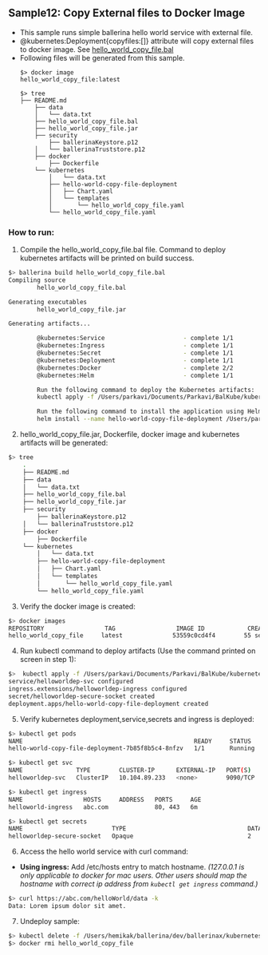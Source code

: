 ## Sample12: Copy External files to Docker Image 

- This sample runs simple ballerina hello world service with external file.
- @kubernetes:Deployment{copyfiles:[]} attribute will copy external files to docker image. See [hello_world_copy_file.bal](
hello_world_copy_file.bal)  
- Following files will be generated from this sample.
    ``` 
    $> docker image
    hello_world_copy_file:latest
    
    $> tree
    ├── README.md
        ├── data
        │   └── data.txt
        ├── hello_world_copy_file.bal
        ├── hello_world_copy_file.jar
        ├── security
            ├── ballerinaKeystore.p12
        │   └── ballerinaTruststore.p12
        ├── docker
            ├── Dockerfile
        └── kubernetes
            │   └── data.txt
            ├── hello-world-copy-file-deployment
            │   ├── Chart.yaml
            │   └── templates
            │       └── hello_world_copy_file.yaml
            └── hello_world_copy_file.yaml

    ```
### How to run:

1. Compile the  hello_world_copy_file.bal file. Command to deploy kubernetes artifacts will be printed on build success.
```bash
$> ballerina build hello_world_copy_file.bal
Compiling source
        hello_world_copy_file.bal

Generating executables
        hello_world_copy_file.jar

Generating artifacts...

        @kubernetes:Service                      - complete 1/1
        @kubernetes:Ingress                      - complete 1/1
        @kubernetes:Secret                       - complete 1/1
        @kubernetes:Deployment                   - complete 1/1
        @kubernetes:Docker                       - complete 2/2 
        @kubernetes:Helm                         - complete 1/1

        Run the following command to deploy the Kubernetes artifacts: 
        kubectl apply -f /Users/parkavi/Documents/Parkavi/BalKube/kubernetes/samples/sample12/kubernetes

        Run the following command to install the application using Helm: 
        helm install --name hello-world-copy-file-deployment /Users/parkavi/Documents/Parkavi/BalKube/kubernetes/samples/sample12/kubernetes/hello-world-copy-file-deployment
```

2. hello_world_copy_file.jar, Dockerfile, docker image and kubernetes artifacts will be generated: 
```bash
$> tree
    .
    ├── README.md
    ├── data
    │   └── data.txt
    ├── hello_world_copy_file.bal
    ├── hello_world_copy_file.jar
    ├── security
        ├── ballerinaKeystore.p12
    │   └── ballerinaTruststore.p12
    ├── docker
        ├── Dockerfile
    └── kubernetes
        │   └── data.txt
        ├── hello-world-copy-file-deployment
        │   ├── Chart.yaml
        │   └── templates
        │       └── hello_world_copy_file.yaml
        └── hello_world_copy_file.yaml

```

3. Verify the docker image is created:
```bash
$> docker images
REPOSITORY                 TAG                 IMAGE ID            CREATED             SIZE
hello_world_copy_file     latest              53559c0cd4f4        55 seconds ago      194MB
```

4. Run kubectl command to deploy artifacts (Use the command printed on screen in step 1):
```bash
$>  kubectl apply -f /Users/parkavi/Documents/Parkavi/BalKube/kubernetes/samples/sample12/kubernetes
service/helloworldep-svc configured
ingress.extensions/helloworldep-ingress configured
secret/helloworldep-secure-socket created
deployment.apps/hello-world-copy-file-deployment created
```

5. Verify kubernetes deployment,service,secrets and ingress is deployed:
```bash
$> kubectl get pods
NAME                                                READY     STATUS    RESTARTS   AGE
hello-world-copy-file-deployment-7b85f8b5c4-8nfzv   1/1       Running   0          0s

$> kubectl get svc
NAME               TYPE        CLUSTER-IP      EXTERNAL-IP   PORT(S)    AGE
helloworldep-svc   ClusterIP   10.104.89.233   <none>        9090/TCP   14s

$> kubectl get ingress
NAME                 HOSTS     ADDRESS   PORTS     AGE
helloworld-ingress   abc.com             80, 443   6m

$> kubectl get secrets
NAME                         TYPE                                  DATA      AGE
helloworldep-secure-socket   Opaque                                2         36s

```

6. Access the hello world service with curl command:

- **Using ingress:**
Add /etc/hosts entry to match hostname. 
_(127.0.0.1 is only applicable to docker for mac users. Other users should map the hostname with correct ip address 
from `kubectl get ingress` command.)_

```bash
$> curl https://abc.com/helloWorld/data -k
Data: Lorem ipsum dolor sit amet.
```

7. Undeploy sample:
```bash
$> kubectl delete -f /Users/hemikak/ballerina/dev/ballerinax/kubernetes/samples/sample12/kubernetes/
$> docker rmi hello_world_copy_file

```
